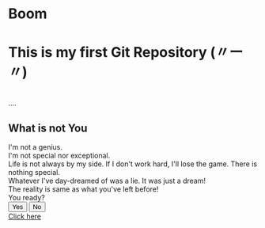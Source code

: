 # Boom
<h1>This is my first Git Repository (〃ー〃) </h1>
<br>....
<br>
<h2>What is not You</h2> I'm not a genius.
<br>
 I'm not special nor exceptional.
 <br>
 Life is not always by my side. If I don't work hard, I'll lose the game. There is nothing special.
 <br>
Whatever I've day-dreamed of was a lie. It was just a dream!
<br>
The reality is same as what you've left before!
<br>You ready?
<br>
<button> Yes </button>
<button> No </button>
<br> <a href="https://youtube.com">Click here</a>

